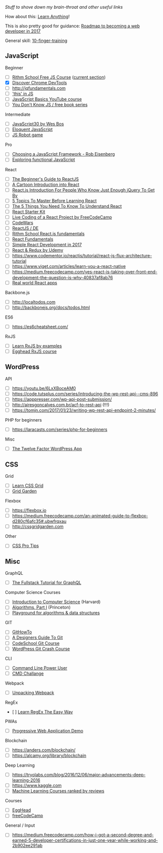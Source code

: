 *Stuff to shove down my brain-throat and other useful links*

How about this: [Learn Anything](https://learn-anything.xyz/)!

This is also pretty good for guidance: [Roadmap to becoming a web developer in 2017](https://medium.freecodecamp.org/a-roadmap-to-becoming-a-web-developer-in-2017-b6ac3dddd0cf)

General skill: [10-finger-training](https://www.schreibtrainer.com)

## JavaScript

Beginner

- [ ] [Rithm School Free JS Course](https://www.rithmschool.com/courses) ([current section](https://www.rithmschool.com/courses/intermediate-javascript-part-2/jquery-animations))
- [x] [Discover Chrome DevTools](http://discover-devtools.codeschool.com)
- [ ] http://jqfundamentals.com
- [ ] ['this' in JS](https://dev.to/rachelralston/the-this-keyword-in-javascript)
- [ ] [JavaScript Basics YouTube course](https://medium.freecodecamp.com/my-giant-javascript-basics-course-is-now-live-on-youtube-and-its-100-free-9020a21bbc27)
- [ ] [You Don't Know JS / free book series](https://github.com/getify/You-Dont-Know-JS)

Intermediate

- [ ] [JavaScript30 by Wes Bos](https://javascript30.com)
- [ ] [Eloquent JavaScript](http://eloquentjavascript.net)
- [ ] [JS Robot game](https://lab.reaal.me/jsrobot/)

Pro

- [ ] [Choosing a JavaScript Framework - Rob Eisenberg](https://www.youtube.com/watch?v=6I_GwgoGm1w)
- [ ] [Exploring functional JavaScript](https://gziolo.pl/2016/12/21/exploring-functional-javascript)

React

- [ ] [The Beginner's Guide to ReactJS](https://egghead.io/courses/the-beginner-s-guide-to-reactjs)
- [ ] [A Cartoon Introduction into React](https://code-cartoons.com/a-cartoon-intro-to-redux-3afb775501a6)
- [ ] [React.js Introduction For People Who Know Just Enough jQuery To Get By](http://chibicode.com/react-js-introduction-for-people-who-know-just-enough-jquery-to-get-by/)
- [ ] [5 Topics To Master Before Learning React](https://www.rithmschool.com/blog/5-topics-to-master-before-learning-react)
- [ ] [The 5 Things You Need To Know To Understand React](https://medium.freecodecamp.com/the-5-things-you-need-to-know-to-understand-react-a1dbd5d114a3)
- [ ] [React Starter Kit](https://glitch.com/react-starter-kit)
- [ ] [Live Coding of a React Project by FreeCodeCamp](https://www.youtube.com/watch?v=OUPBEpfBEXo&index=1&list=PLWKjhJtqVAbkxYR9ly9ksx8UYyCpBRmMc)
- [ ] [CodeWars](https://www.codewars.com/?language=javascript)
- [ ] [ReactJS / DE](http://reactjs.de)
- [ ] [Rithm School React.js fundamentals](https://www.rithmschool.com/courses/react-fundamentals)
- [ ] [React Fundamentals](https://reacttraining.com/online/react-fundamentals)
- [ ] [Simple React Development in 2017](https://hackernoon.com/simple-react-development-in-2017-113bd563691f)
- [ ] [React & Redux by Udemy](https://www.udemy.com/react-redux)
- [ ] https://www.codementor.io/reactjs/tutorial/react-js-flux-architecture-tutorial
- [ ] https://www.viget.com/articles/learn-you-a-react-native
- [ ] https://medium.freecodecamp.com/yes-react-is-taking-over-front-end-development-the-question-is-why-40837af8ab76
- [ ] [Real world React apps](https://github.com/jeromedalbert/real-world-react-apps)

Backbone.js

- [ ] http://localtodos.com
- [ ] http://backbonejs.org/docs/todos.html

ES6

- [ ] https://es6cheatsheet.com/

RxJS

- [ ] [Learn RxJS by examples](https://medium.com/@mutebg/learn-rxjs-by-examples-c56bf481bec2)
- [ ] [Egghead RxJS course](https://egghead.io/browse/libraries/rxjs)

## WordPress

API

- [ ] https://youtu.be/6LxXBoceAM0
- [ ] https://code.tutsplus.com/series/introducing-the-wp-rest-api--cms-896
- [ ] https://apppresser.com/wp-api-post-submission/
- [ ] http://airesgoncalves.com.br/acf-to-rest-api (!!!)
- [ ] https://tomjn.com/2017/01/23/writing-wp-rest-api-endpoint-2-minutes/

PHP for beginners

- [ ] https://laracasts.com/series/php-for-beginners

Misc

- [ ] [The Twelve Factor WordPress App](https://roots.io/twelve-factor-wordpress/)

## CSS

Grid

- [ ] [Learn CSS Grid](http://jensimmons.com/post/feb-27-2017/learn-css-grid)
- [ ] [Grid Garden](http://cssgridgarden.com/)

Flexbox

- [ ] https://flexbox.io
- [ ] https://medium.freecodecamp.com/an-animated-guide-to-flexbox-d280cf6afc35#.ubwfrqxau
- [ ] http://cssgridgarden.com

Other

- [ ] [CSS Pro Tips](https://github.com/AllThingsSmitty/css-protips)

## Misc

GraphQL

- [ ] [The Fullstack Tutorial for GraphQL](https://www.howtographql.com)

Computer Science Courses

- [ ] [Introduction to Computer Science](https://www.class-central.com/mooc/442/edx-introduction-to-computer-science) (Harvard)
- [ ] [Algorithms, Part I](https://www.class-central.com/mooc/339/coursera-algorithms-part-i) (Princeton)
- [ ] [Playground for algorithms & data structures](http://cs-playground-react.surge.sh/)

GIT

- [ ] [GitHowTo](https://githowto.com)
- [ ] [A Designers Guide To Git](https://blog.marvelapp.com/designers-guide-git)
- [ ] [CodeSchool Git Course](https://www.codeschool.com/courses/try-git)
- [ ] [WordPress Git Crash Course](https://wppusher.com/wordpress-git-crash-course)

CLI

- [ ] [Command Line Power User](https://commandlinepoweruser.com)
- [ ] [CMD Challange](https://cmdchallenge.com)

Webpack

- [ ] [Unpacking Webpack](https://blog.tighten.co/unpacking-webpack)

RegEx

- [ ] [Learn RegEx The Easy Way](https://github.com/zeeshanu/learn-regex)

PWAs

- [ ] [Progressive Web Application Demo](https://github.com/gokulkrishh/demo-progressive-web-app)

Blockchain

- [ ] https://anders.com/blockchain/
- [ ] https://alcamy.org/library/blockchain

Deep Learning

- [ ] https://tryolabs.com/blog/2016/12/06/major-advancements-deep-learning-2016
- [ ] https://www.kaggle.com
- [ ] [Machine Learning Courses ranked by reviews](https://medium.freecodecamp.org/every-single-machine-learning-course-on-the-internet-ranked-by-your-reviews-3c4a7b8026c0)

Courses

- [ ] [EggHead](https://egghead.io)
- [ ] [freeCodeCamp](https://www.freecodecamp.com)

General / Input

- [ ] https://medium.freecodecamp.com/how-i-got-a-second-degree-and-earned-5-developer-certifications-in-just-one-year-while-working-and-2b902ee291ab
